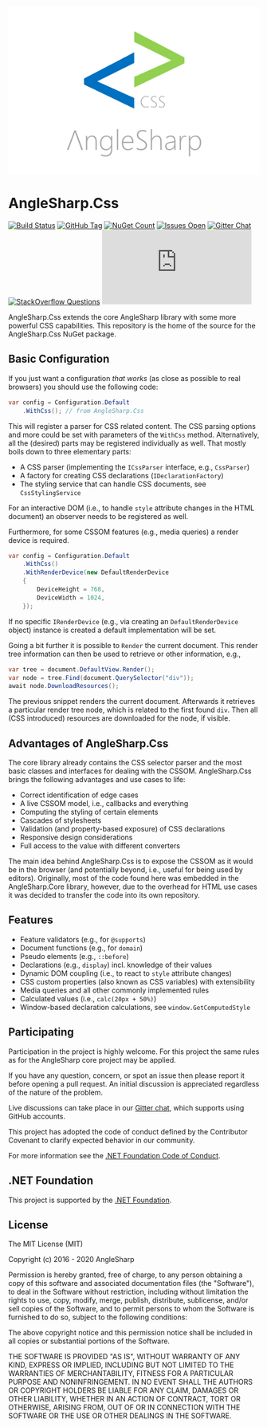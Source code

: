 ![logo](https://raw.githubusercontent.com/AngleSharp/AngleSharp.Css/master/header.png)

# AngleSharp.Css

[![Build Status](https://img.shields.io/appveyor/ci/FlorianRappl/AngleSharp-Css.svg?style=flat-square)](https://ci.appveyor.com/project/FlorianRappl/AngleSharp-Css)
[![GitHub Tag](https://img.shields.io/github/tag/AngleSharp/AngleSharp.Css.svg?style=flat-square)](https://github.com/AngleSharp/AngleSharp.Css/releases)
[![NuGet Count](https://img.shields.io/nuget/dt/AngleSharp.Css.svg?style=flat-square)](https://www.nuget.org/packages/AngleSharp.Css/)
[![Issues Open](https://img.shields.io/github/issues/AngleSharp/AngleSharp.Css.svg?style=flat-square)](https://github.com/AngleSharp/AngleSharp.Css/issues)
[![Gitter Chat](http://img.shields.io/badge/gitter-AngleSharp/AngleSharp-blue.svg?style=flat-square)](https://gitter.im/AngleSharp/AngleSharp)
[![StackOverflow Questions](https://img.shields.io/stackexchange/stackoverflow/t/anglesharp.svg?style=flat-square)](https://stackoverflow.com/tags/anglesharp)
[![CLA Assistant](https://cla-assistant.io/readme/badge/AngleSharp/AngleSharp.Css?style=flat-square)](https://cla-assistant.io/AngleSharp/AngleSharp.Css)

AngleSharp.Css extends the core AngleSharp library with some more powerful CSS capabilities. This repository is the home of the source for the AngleSharp.Css NuGet package.

## Basic Configuration

If you just want a configuration *that works* (as close as possible to real browsers) you should use the following code:

```cs
var config = Configuration.Default
    .WithCss(); // from AngleSharp.Css
```

This will register a parser for CSS related content. The CSS parsing options and more could be set with parameters of the `WithCss` method. Alternatively, all the (desired) parts may be registered individually as well. That mostly boils down to three elementary parts:

- A CSS parser (implementing the `ICssParser` interface, e.g., `CssParser`)
- A factory for creating CSS declarations (`IDeclarationFactory`)
- The styling service that can handle CSS documents, see `CssStylingService`

For an interactive DOM (i.e., to handle `style` attribute changes in the HTML document) an observer needs to be registered as well.

Furthermore, for some CSSOM features (e.g., media queries) a render device is required.

```cs
var config = Configuration.Default
    .WithCss()
    .WithRenderDevice(new DefaultRenderDevice
    {
        DeviceHeight = 768,
        DeviceWidth = 1024,
    });
```

If no specific `IRenderDevice` (e.g., via creating an `DefaultRenderDevice` object) instance is created a default implementation will be set.

Going a bit further it is possible to `Render` the current document. This render tree information can then be used to retrieve or other information, e.g.,

```cs
var tree = document.DefaultView.Render();
var node = tree.Find(document.QuerySelector("div"));
await node.DownloadResources();
```

The previous snippet renders the current document. Afterwards it retrieves a particular render tree node, which is related to the first found `div`. Then all (CSS introduced) resources are downloaded for the node, if visible.

## Advantages of AngleSharp.Css

The core library already contains the CSS selector parser and the most basic classes and interfaces for dealing with the CSSOM. AngleSharp.Css brings the following advantages and use cases to life:

* Correct identification of edge cases
* A live CSSOM model, i.e., callbacks and everything
* Computing the styling of certain elements
* Cascades of stylesheets
* Validation (and property-based exposure) of CSS declarations
* Responsive design considerations
* Full access to the value with different converters

The main idea behind AngleSharp.Css is to expose the CSSOM as it would be in the browser (and potentially beyond, i.e., useful for being used by editors). Originally, most of the code found here was embedded in the AngleSharp.Core library, however, due to the overhead for HTML use cases it was decided to transfer the code into its own repository.

## Features

- Feature validators (e.g., for `@supports`)
- Document functions (e.g., for `domain`)
- Pseudo elements (e.g., `::before`)
- Declarations (e.g., `display`) incl. knowledge of their values
- Dynamic DOM coupling (i.e., to react to `style` attribute changes)
- CSS custom properties (also known as CSS variables) with extensibility
- Media queries and all other commonly implemented rules
- Calculated values (i.e., `calc(20px + 50%)`)
- Window-based declaration calculations, see `window.GetComputedStyle`

## Participating

Participation in the project is highly welcome. For this project the same rules as for the AngleSharp core project may be applied.

If you have any question, concern, or spot an issue then please report it before opening a pull request. An initial discussion is appreciated regardless of the nature of the problem.

Live discussions can take place in our [Gitter chat](https://gitter.im/AngleSharp/AngleSharp), which supports using GitHub accounts.

This project has adopted the code of conduct defined by the Contributor Covenant to clarify expected behavior in our community.

For more information see the [.NET Foundation Code of Conduct](https://dotnetfoundation.org/code-of-conduct).

## .NET Foundation

This project is supported by the [.NET Foundation](https://dotnetfoundation.org).

## License

The MIT License (MIT)

Copyright (c) 2016 - 2020 AngleSharp

Permission is hereby granted, free of charge, to any person obtaining a copy of this software and associated documentation files (the "Software"), to deal in the Software without restriction, including without limitation the rights to use, copy, modify, merge, publish, distribute, sublicense, and/or sell copies of the Software, and to permit persons to whom the Software is furnished to do so, subject to the following conditions:

The above copyright notice and this permission notice shall be included in all copies or substantial portions of the Software.

THE SOFTWARE IS PROVIDED "AS IS", WITHOUT WARRANTY OF ANY KIND, EXPRESS OR IMPLIED, INCLUDING BUT NOT LIMITED TO THE WARRANTIES OF MERCHANTABILITY, FITNESS FOR A PARTICULAR PURPOSE AND NONINFRINGEMENT. IN NO EVENT SHALL THE AUTHORS OR COPYRIGHT HOLDERS BE LIABLE FOR ANY CLAIM, DAMAGES OR OTHER LIABILITY, WHETHER IN AN ACTION OF CONTRACT, TORT OR OTHERWISE, ARISING FROM, OUT OF OR IN CONNECTION WITH THE SOFTWARE OR THE USE OR OTHER DEALINGS IN THE SOFTWARE.
